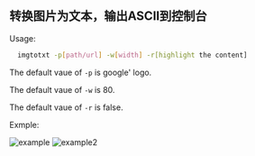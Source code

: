 ## 转换图片为文本，输出ASCII到控制台
Usage:
```sh
  imgtotxt -p[path/url] -w[width] -r[highlight the content]
```
The default vaue of `-p` is google' logo.

The default vaue of `-w` is 80.

The default vaue of `-r` is false.

Exmple:

![example](https://github.com/zysidea/imgtotxt/blob/master/example.png)
![example2](https://github.com/zysidea/imgtotxt/blob/master/example2.png)
